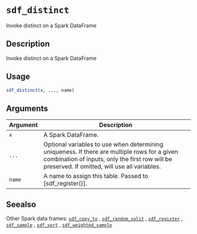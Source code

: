 # `sdf_distinct`

Invoke distinct on a Spark DataFrame


## Description

Invoke distinct on a Spark DataFrame


## Usage

```r
sdf_distinct(x, ..., name)
```


## Arguments

Argument      |Description
------------- |----------------
`x`     |     A Spark DataFrame.
`...`     |     Optional variables to use when determining uniqueness. If there are multiple rows for a given combination of inputs, only the first row will be preserved. If omitted, will use all variables.
`name`     |     A name to assign this table. Passed to [sdf_register()].


## Seealso

Other Spark data frames:
 [`sdf_copy_to`](#sdfcopyto) ,
 [`sdf_random_split`](#sdfrandomsplit) ,
 [`sdf_register`](#sdfregister) ,
 [`sdf_sample`](#sdfsample) ,
 [`sdf_sort`](#sdfsort) ,
 [`sdf_weighted_sample`](#sdfweightedsample)


